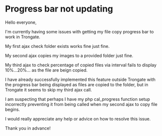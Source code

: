 # Progress bar not updating

Hello everyone,

I'm currently having some issues with getting my file copy progress bar to work in Trongate.

My first ajax check folder exists works fine just fine.

My second ajax copies my images to a provided folder just fine.

My third ajax to check percentage of copied files via interval fails to display 10%...20%... as the file are beign copied.

I have already successfully implemented this feature outside Trongate with the progress bar being displayed as files are copied to the folder, but in Trongate it seems to skip my third ajax call. 

I am suspecting that perhaps I have my php cal_progress function setup incorrectly preventing it from being called when my second ajax to copy file begins.

I would really appreciate any help or advice on how to resolve this issue.

Thank you in advance!
